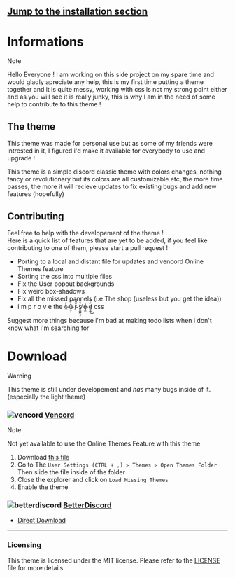 ## [Jump to the installation section](#download)
# Informations
> [!NOTE]
> Hello Everyone ! I am working on this side project on my spare time and would gladly apreciate any help, this is my first time putting a theme together and it is quite messy, working with css is not my strong point either and as you will see it is really junky, this is why I am in the need of some help to contribute to this theme !

## The theme
This theme was made for personal use but as some of my friends were intrested in it, I figured i'd make it available for everybody to use and upgrade !

This theme is a simple discord classic theme with colors changes, nothing fancy or revolutionary but its colors are all customizable etc, the more time passes, the more it will recieve updates to fix existing bugs and add new features (hopefully)

## Contributing
Feel free to help with the developement of the theme !   
Here is a quick list of features that are yet to be added, if you feel like contributing to one of them, please start a pull request !

- Porting to a local and distant file for updates and vencord Online Themes feature
- Sorting the css into multiple files
- Fix the User popout backgrounds
- Fix weird box-shadows
- Fix all the missed pannels (i.e The shop (useless but you get the idea))
- i m p r o v e the c̵̫̀̊̇̍ ụ̴̤͎̂̈́͂ r̴̀̂͌̃ͅ s̸̢͚̪͕͕̓̈́̾ ẻ̵̡̼ d̵̬̯͇̋͗̐͑͜ css

Suggest more things because i'm bad at making todo lists when i don't know what i'm searching for

# Download
> [!WARNING]
> This theme is still under developement and *has* many bugs inside of it.   
> (especially the light theme)

### ![vencord](https://discord-extensions.github.io/assets/icons/vencord.gif) **[Vencord](https://github.com/Vendicated/Vencord)**
> [!NOTE]
> Not yet available to use the Online Themes Feature with this theme

1. Download [this file](https://github.com/TheWarior73/Discord-Theme/blob/main/Aline's_local.theme.css)
2. Go to The `User Settings (CTRL + ,) > Themes > Open Themes Folder` Then slide the file inside of the folder
3. Close the explorer and click on `Load Missing Themes`
4. Enable the theme

### ![betterdiscord](https://discord-extensions.github.io/assets/icons/betterdiscord.png) **[BetterDiscord](https://betterdiscord.app)**

- [Direct Download](https://github.com/TheWarior73/Discord-Theme/blob/main/Aline's_local.theme.css)


---
### Licensing
This theme is licensed under the MIT license. Please refer to the [LICENSE](./LICENSE) file for more details.